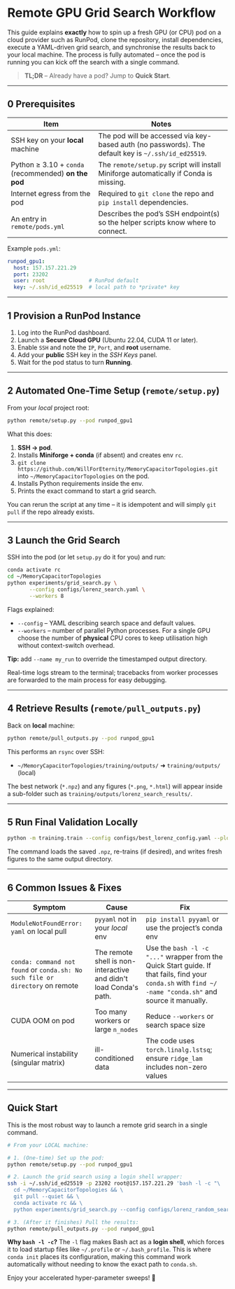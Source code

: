 # Remote GPU Grid Search Workflow

This guide explains **exactly** how to spin up a fresh GPU (or CPU) pod on a cloud provider such as RunPod, clone the repository, install dependencies, execute a YAML-driven grid search, and synchronise the results back to your local machine.  The process is fully automated – once the pod is running you can kick off the search with a single command.

> **TL;DR** – Already have a pod?  Jump to **Quick Start**.

---

## 0  Prerequisites

| Item | Notes |
|------|-------|
| SSH key on your **local** machine | The pod will be accessed via key-based auth (no passwords).  The default key is `~/.ssh/id_ed25519`. |
| Python ≥ 3.10 + `conda` (recommended) **on the pod** | The `remote/setup.py` script will install Miniforge automatically if Conda is missing. |
| Internet egress from the pod | Required to `git clone` the repo and `pip install` dependencies. |
| An entry in `remote/pods.yml` | Describes the pod’s SSH endpoint(s) so the helper scripts know where to connect. |

Example `pods.yml`:
```yaml
runpod_gpu1:
  host: 157.157.221.29
  port: 23202
  user: root              # RunPod default
  key: ~/.ssh/id_ed25519  # local path to *private* key
```

---

## 1  Provision a RunPod Instance

1. Log into the RunPod dashboard.
2. Launch a **Secure Cloud GPU** (Ubuntu 22.04, CUDA 11 or later).
3. Enable `SSH` and note the `IP`, `Port`, and **root** username.
4. Add your **public** SSH key in the *SSH Keys* panel.
5. Wait for the pod status to turn **Running**.

---

## 2  Automated One-Time Setup (`remote/setup.py`)

From your *local* project root:

```bash
python remote/setup.py --pod runpod_gpu1
```

What this does:

1. **SSH → pod**.
2. Installs **Miniforge + conda** (if absent) and creates env `rc`.
3. `git clone https://github.com/WillForEternity/MemoryCapacitorTopologies.git` into `~/MemoryCapacitorTopologies` on the pod.
4. Installs Python requirements inside the env.
5. Prints the exact command to start a grid search.

You can rerun the script at any time – it is idempotent and will simply `git pull` if the repo already exists.

---

## 3  Launch the Grid Search

SSH into the pod (or let `setup.py` do it for you) and run:

```bash
conda activate rc
cd ~/MemoryCapacitorTopologies
python experiments/grid_search.py \
       --config configs/lorenz_search.yaml \
       --workers 8
```

Flags explained:

- `--config` – YAML describing search space and default values.
- `--workers` – number of parallel Python processes.  For a single GPU choose the number of **physical** CPU cores to keep utilisation high without context-switch overhead.

**Tip:** add `--name my_run` to override the timestamped output directory.

Real-time logs stream to the terminal; tracebacks from worker processes are forwarded to the main process for easy debugging.

---

## 4  Retrieve Results (`remote/pull_outputs.py`)

Back on **local** machine:

```bash
python remote/pull_outputs.py --pod runpod_gpu1
```

This performs an `rsync` over SSH:

* `~/MemoryCapacitorTopologies/training/outputs/` ➜ `training/outputs/` (local)

The best network (`*.npz`) and any figures (`*.png`, `*.html`) will appear inside a sub-folder such as `training/outputs/lorenz_search_results/`.

---

## 5  Run Final Validation Locally

```bash
python -m training.train --config configs/best_lorenz_config.yaml --plot
```

The command loads the saved `.npz`, re-trains (if desired), and writes fresh figures to the same output directory.

---

## 6  Common Issues & Fixes

| Symptom | Cause | Fix |
|---------|-------|-----|
| `ModuleNotFoundError: yaml` on local pull | `pyyaml` not in your *local* env | `pip install pyyaml` or use the project’s conda env |
| `conda: command not found` or `conda.sh: No such file or directory` on remote | The remote shell is non-interactive and didn't load Conda's path. | Use the `bash -l -c "..."` wrapper from the Quick Start guide. If that fails, find your `conda.sh` with `find ~/ -name "conda.sh"` and source it manually. |
| CUDA OOM on pod | Too many workers or large `n_nodes` | Reduce `--workers` or search space size |
| Numerical instability (singular matrix) | ill-conditioned data | The code uses `torch.linalg.lstsq`; ensure `ridge_lam` includes non-zero values |

---

## Quick Start

This is the most robust way to launch a remote grid search in a single command.

```bash
# From your LOCAL machine:

# 1. (One-time) Set up the pod:
python remote/setup.py --pod runpod_gpu1

# 2. Launch the grid search using a login shell wrapper:
ssh -i ~/.ssh/id_ed25519 -p 23202 root@157.157.221.29 'bash -l -c "\
  cd ~/MemoryCapacitorTopologies && \
  git pull --quiet && \
  conda activate rc && \
  python experiments/grid_search.py --config configs/lorenz_random_search.yaml --workers 32"'

# 3. (After it finishes) Pull the results:
python remote/pull_outputs.py --pod runpod_gpu1
```

**Why `bash -l -c`?** The `-l` flag makes Bash act as a **login shell**, which forces it to load startup files like `~/.profile` or `~/.bash_profile`. This is where `conda init` places its configuration, making this command work automatically without needing to know the exact path to `conda.sh`.

Enjoy your accelerated hyper-parameter sweeps!  🎉

